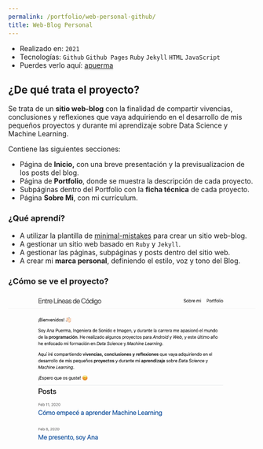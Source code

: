 ```yaml
---
permalink: /portfolio/web-personal-github/
title: Web-Blog Personal
---
```


* Realizado en: `2021`
* Tecnologías: `Github` `Github Pages` `Ruby` `Jekyll` `HTML` `JavaScript`
* Puerdes verlo aquí: [apuerma](https://apuerma.github.io)

## ¿De qué trata el proyecto?

Se trata de un **sitio web-blog** con la finalidad de compartir vivencias, conclusiones y reflexiones que vaya adquiriendo en el desarrollo de mis pequeños proyectos y durante mi aprendizaje sobre Data Science y Machine Learning. 

Contiene las siguientes secciones:

- Página de **Inicio,** con una breve presentación y la previsualizacion de los posts del blog.
- Página de **Portfolio**, donde se muestra la descripción de cada proyecto.
- Subpáginas dentro del Portfolio con la **ficha técnica** de cada proyecto.
- Página **Sobre Mi**, con mi currículum.

### ¿Qué aprendí?

- A utilizar la plantilla de [minimal-mistakes](https://https://github.com/mmistakes/minimal-mistakes) para crear un sitio web-blog.
- A gestionar un sitio web basado en `Ruby` y `Jekyll`.
- A gestionar las páginas, subpáginas y posts dentro del sitio web.
- A crear mi **marca personal**, definiendo el estilo, voz y tono del Blog.

### ¿Cómo se ve el proyecto?

![web-personal.github](../images/web-personal-github.png)
